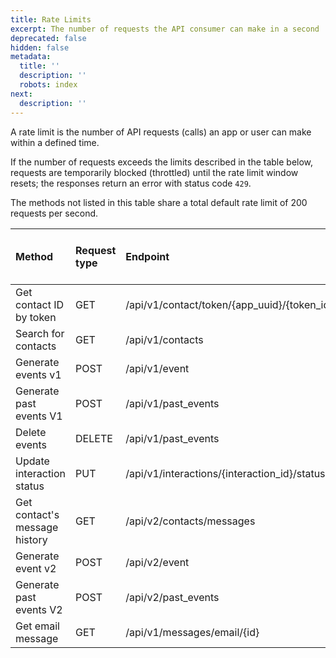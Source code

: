 ```yaml
---
title: Rate Limits
excerpt: The number of requests the API consumer can make in a second
deprecated: false
hidden: false
metadata:
  title: ''
  description: ''
  robots: index
next:
  description: ''
---
```

A rate limit is the number of API requests (calls) an app or user can make within a defined time. 

If the number of requests exceeds the limits described in the table below, requests are temporarily blocked (throttled) until the rate limit window resets; the responses return an error with status code `429`.

The methods not listed in this table share a total default rate limit of 200 requests per second.

| Method                        | Request type | Endpoint                                                  | Max requests per second |
| :---------------------------- | :----------- | :-------------------------------------------------------- | :---------------------- |
| Get contact ID by token       | GET          | /api/v1/contact/token/\{app\_uuid}/\{token\_id}/contactId | 150                     |
| Search for contacts           | GET          | /api/v1/contacts                                          | 50                      |
| Generate events v1            | POST         | /api/v1/event                                             | 350                     |
| Generate past events V1       | POST         | /api/v1/past\_events                                      | 100                     |
| Delete events                 | DELETE       | /api/v1/past\_events                                      | 5                       |
| Update interaction status     | PUT          | /api/v1/interactions/\{interaction\_id}/status            | 300                     |
| Get contact's message history | GET          | /api/v2/contacts/messages                                 | 10                      |
| Generate event v2             | POST         | /api/v2/event                                             | 350                     |
| Generate past events V2       | POST         | /api/v2/past\_events                                      | 100                     |
| Get email message             | GET          | /api/v1/messages/email/\{id}                              | 10                      |
